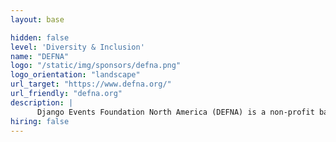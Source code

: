 ```yaml
---
layout: base

hidden: false
level: 'Diversity & Inclusion'
name: "DEFNA"
logo: "/static/img/sponsors/defna.png"
logo_orientation: "landscape"
url_target: "https://www.defna.org/"
url_friendly: "defna.org"
description: |
      Django Events Foundation North America (DEFNA) is a non-profit based in California USA. It was formed in 2015 at the request of the Django Software Foundation (DSF) to run DjangoCon US. The DSF have licensed DEFNA to run DjangoCon US since 2015. Beyond DjangoCon US we also plan to be involved with other events in North America that cover the education and outreach of Django.
hiring: false
---
```

